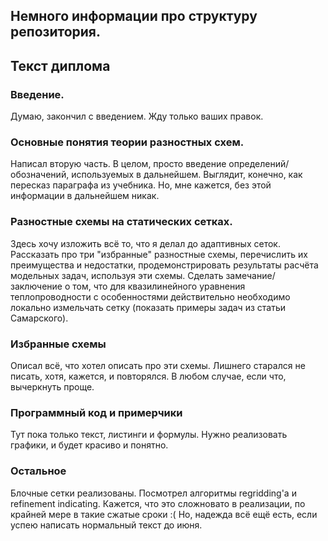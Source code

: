 ## Немного информации про структуру репозитория.

## Текст диплома
### Введение.
Думаю, закончил с введением. Жду только ваших правок.

### Основные понятия теории разностных схем.
Написал вторую часть. В целом, просто введение определений/обозначений, используемых в дальнейшем.
Выглядит, конечно, как пересказ параграфа из учебника. Но, мне кажется, без этой информации в дальнейшем никак.

### Разностные схемы на статических сетках.
Здесь хочу изложить всё то, что я делал до адаптивных сеток.
Рассказать про три "избранные" разностные схемы, перечислить их преимущества и недостатки, продемонстрировать результаты расчёта модельных задач, используя эти схемы. Сделать замечание/заключение о том, что для квазилинейного уравнения теплопроводности с особенностями действительно необходимо локально измельчать сетку (показать примеры задач из статьи Самарского).

### Избранные схемы
Описал всё, что хотел описать про эти схемы. Лишнего старался не писать, хотя, кажется, и повторялся. В любом случае, если что, вычеркнуть проще.

### Программный код и примерчики
Тут пока только текст, листинги и формулы. Нужно реализовать графики, и будет красиво и понятно.

### Остальное
Блочные сетки реализованы.
Посмотрел алгоритмы regridding'а и refinement indicating. Кажется, что это сложновато в реализации, по крайней мере в такие сжатые сроки :(
Но, надежда всё ещё есть, если успею написать нормальный текст до июня.
